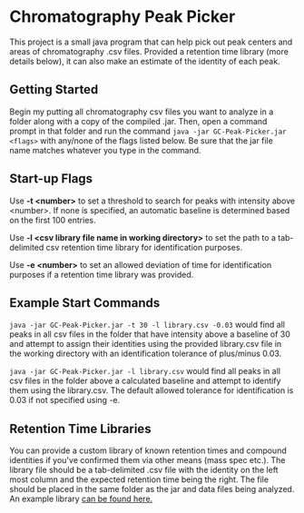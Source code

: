# Chromatography Peak Picker
This project is a small java program that can help pick out peak centers and areas of chromatography .csv files. Provided a retention time library (more details below), it can also make an estimate of the identity of each peak.

## Getting Started
Begin my putting all chromatography csv files you want to analyze in a folder along with a copy of the compiled .jar. Then, open a command prompt in that folder and run the command `java -jar GC-Peak-Picker.jar <flags>` with any/none of the flags listed below. Be sure that the jar file name matches whatever you type in the command.

## Start-up Flags

Use **-t \<number\>** to set a threshold to search for peaks with intensity above \<number\>. If none is specified, an automatic baseline is determined based on the first 100 entries.

Use **-l \<csv library file name in working directory\>** to set the path to a tab-delimited csv retention time library for identification purposes.

Use **-e \<number\>** to set an allowed deviation of time for identification purposes if a retention time library was provided.

## Example Start Commands
`java -jar GC-Peak-Picker.jar -t 30 -l library.csv -0.03` would find all peaks in all csv files in the folder that have intensity above a baseline of 30 and attempt to assign their identities using the provided library.csv file in the working directory with an identification tolerance of plus/minus 0.03.

`java -jar GC-Peak-Picker.jar -l library.csv` would find all peaks in all csv files in the folder above a calculated baseline and attempt to identify them using the library.csv. The default allowed tolerance for identification is 0.03 if not specified using -e.

## Retention Time Libraries
You can provide a custom library of known retention times and compound identities if you've confirmed them via other means (mass spec etc.). The library file should be a tab-delimited .csv file with the identity on the left most column and the expected retention time being the right. The file should be placed in the same folder as the jar and data files being analyzed. An example library [can be found here.](https://github.com/opd02/Gas-Chromatography-Peak-Picker/blob/master/src/main/resources/ExampleLibrary.CSV)

